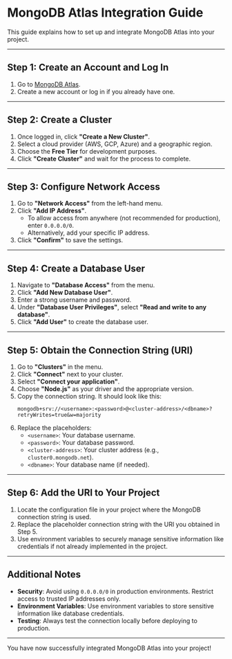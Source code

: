 # MongoDB Atlas Integration Guide

This guide explains how to set up and integrate MongoDB Atlas into your project.

---

## Step 1: Create an Account and Log In

1. Go to [MongoDB Atlas](https://www.mongodb.com/cloud/atlas).
2. Create a new account or log in if you already have one.

---

## Step 2: Create a Cluster

1. Once logged in, click **"Create a New Cluster"**.
2. Select a cloud provider (AWS, GCP, Azure) and a geographic region.
3. Choose the **Free Tier** for development purposes.
4. Click **"Create Cluster"** and wait for the process to complete.

---

## Step 3: Configure Network Access

1. Go to **"Network Access"** from the left-hand menu.
2. Click **"Add IP Address"**.
   - To allow access from anywhere (not recommended for production), enter `0.0.0.0/0`.
   - Alternatively, add your specific IP address.
3. Click **"Confirm"** to save the settings.

---

## Step 4: Create a Database User

1. Navigate to **"Database Access"** from the menu.
2. Click **"Add New Database User"**.
3. Enter a strong username and password.
4. Under **"Database User Privileges"**, select **"Read and write to any database"**.
5. Click **"Add User"** to create the database user.

---

## Step 5: Obtain the Connection String (URI)

1. Go to **"Clusters"** in the menu.
2. Click **"Connect"** next to your cluster.
3. Select **"Connect your application"**.
4. Choose **"Node.js"** as your driver and the appropriate version.
5. Copy the connection string. It should look like this:
   ```
   mongodb+srv://<username>:<password>@<cluster-address>/<dbname>?retryWrites=true&w=majority
   ```
6. Replace the placeholders:
   - `<username>`: Your database username.
   - `<password>`: Your database password.
   - `<cluster-address>`: Your cluster address (e.g., `cluster0.mongodb.net`).
   - `<dbname>`: Your database name (if needed).

---

## Step 6: Add the URI to Your Project

1. Locate the configuration file in your project where the MongoDB connection string is used.
2. Replace the placeholder connection string with the URI you obtained in Step 5.
3. Use environment variables to securely manage sensitive information like credentials if not already implemented in the project.

---

## Additional Notes

- **Security**: Avoid using `0.0.0.0/0` in production environments. Restrict access to trusted IP addresses only.
- **Environment Variables**: Use environment variables to store sensitive information like database credentials.
- **Testing**: Always test the connection locally before deploying to production.

---

You have now successfully integrated MongoDB Atlas into your project!
